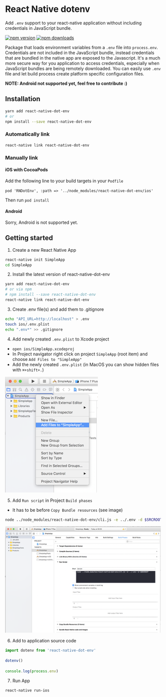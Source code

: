 # React Native dotenv

Add `.env` support to your react-native application without including credentials in JavaScript bundle.

[![npm version](https://img.shields.io/npm/v/react-native-dot-env.svg?style=flat-square)](https://www.npmjs.com/package/react-native-dot-env)
[![npm downloads](https://img.shields.io/npm/dt/react-native-dot-env.svg?style=flat-square)](https://www.npmjs.com/package/react-native-dot-env)

Package that loads environment variables from a `.env` file into `process.env`. Credentials are not included in the JavaScript bundle, instead credentials that are bundled in the native app are exposed to the Javascript. It's a much more secure way for you application to access credentials, especially when JavaScript bundles are being remotely downloaded. You can easily use `.env` file and let build process create platform specific configuration files.

**NOTE: Android not supported yet, feel free to contribute :)**

## Installation

```sh
yarn add react-native-dot-env
# or
npm install --save react-native-dot-env
```

### Automatically link

```sh
react-native link react-native-dot-env
```

### Manually link

#### iOS with CocoaPods

Add the following line to your build targets in your `Podfile`

`pod 'RNDotEnv', :path => '../node_modules/react-native-dot-env/ios'`

Then run `pod install`

#### Android

Sorry, Android is not supported yet.

## Getting started

1. Create a new React Native App

  ```sh
  react-native init SimpleApp
  cd SimpleApp
  ```

2. Install the latest version of react-native-dot-env

  ```sh
  yarn add react-native-dot-env
  # or via npm
  # npm install --save react-native-dot-env
  react-native link react-native-dot-env
  ```

3. Create .env file(s) and add them to .gitignore

  ```sh
  echo "API_URL=http://localhost" > .env
  touch ios/.env.plist
  echo ".env*" >> .gitignore
  ```

4. Add newly created `.env.plist` to Xcode project

  - `open ios/SimpleApp.xcodeproj`
  - In Project navigator right click on project `SimpleApp` (root item) and choose `Add Files to "SimpleApp"`
  - Add the newly created `.env.plist` (in MacOS you can show hidden files with `⌘+shift+.`)

  ![Add file](https://raw.githubusercontent.com/VojtechBartos/react-native-dot-env/master/docs/add_file.png)

5. Add `Run script` in Project `Build phases`

  - It has to be before `Copy Bundle resources` (see image)

  ```sh
  node ../node_modules/react-native-dot-env/cli.js -e ../.env -d $SRCROOT
  ```

  ![Build phases](https://raw.githubusercontent.com/VojtechBartos/react-native-dot-env/master/docs/build_phases.png)

6. Add to application source code

  ```js
  import dotenv from 'react-native-dot-env'

  dotenv()

  console.log(process.env)
  ```

7. Run App

  ```sh
  react-native run-ios
  ```
